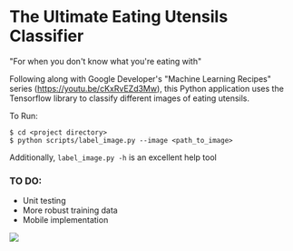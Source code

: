 # The Ultimate Eating Utensils Classifier
"For when you don't know what you're eating with"

Following along with Google Developer's "Machine Learning Recipes" series (https://youtu.be/cKxRvEZd3Mw), this Python application uses the Tensorflow library to classify different images of eating utensils.

To Run:
```
$ cd <project directory>
$ python scripts/label_image.py --image <path_to_image>
```

Additionally, `label_image.py -h` is an excellent help tool

### TO DO:
- Unit testing
- More robust training data
- Mobile implementation

<img src="https://i.imgur.com/A1bNOwu.png">
